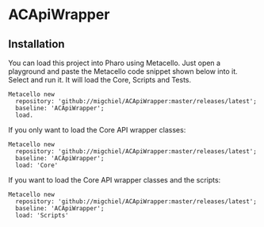 # ACApiWrapper

## Installation

You can load this project into Pharo using Metacello. Just open a playground and paste the Metacello code snippet shown below into it. Select and run it. It will load the Core, Scripts and Tests.

```Smalltalk
Metacello new
  repository: 'github://migchiel/ACApiWrapper:master/releases/latest';
  baseline: 'ACApiWrapper';
  load.
```

If you only want to load the Core API wrapper classes:

```Smalltalk
Metacello new
  repository: 'github://migchiel/ACApiWrapper:master/releases/latest';
  baseline: 'ACApiWrapper';
  load: 'Core'
```

If you want to load the Core API wrapper classes and the scripts:

```Smalltalk
Metacello new
  repository: 'github://migchiel/ACApiWrapper:master/releases/latest';
  baseline: 'ACApiWrapper';
  load: 'Scripts'
```


